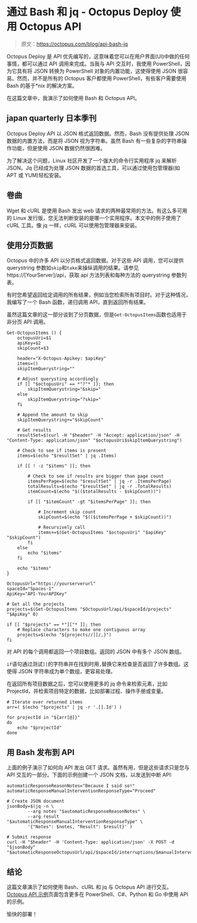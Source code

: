 # 通过 Bash 和 jq - Octopus Deploy 使用 Octopus API

> 原文：<https://octopus.com/blog/api-bash-jq>

Octopus Deploy 是 API 优先编写的，这意味着您可以在用户界面(UI)中做的任何事情，都可以通过 API 调用来完成。当我与 API 交互时，我使用 PowerShell，因为它具有将 JSON 转换为 PowerShell 对象的内置功能，这使得使用 JSON 很容易。然而，并不是所有的 Octopus 客户都使用 PowerShell，有些客户需要使用 Bash 的基于*nix 的解决方案。

在这篇文章中，我演示了如何使用 Bash 和 Octopus API。

## japan quarterly 日本季刊

Octopus Deploy API 以 JSON 格式返回数据。然而，Bash 没有提供处理 JSON 数据的内置方法，而是将 JSON 视为字符串。虽然 Bash 有一些复杂的字符串操作功能，但是使用 JSON 数据仍然很困难。

为了解决这个问题，Linux 社区开发了一个强大的命令行实用程序 jq 来解析 JSON。Jq 已经成为处理 JSON 数据的首选工具，可以通过使用包管理器(如 APT 或 YUM)轻松安装。

## 卷曲

Wget 和 cURL 是使用 Bash 发出 web 请求的两种最常用的方法。有这么多可用的 Linux 发行版，您无法判断安装的是哪一个实用程序。本文中的例子使用了 cURL 工具。像 jq 一样，cURL 可以使用包管理器来安装。

## 使用分页数据

Octopus 中的许多 API 以分页格式返回数据。对于这些 API 调用，您可以提供 querystring 参数如`skip`和`take`来操纵调用的结果。请参见 https://[YourServer]/api，获取 api 方法列表和每种方法的 querystring 参数列表。

有时您希望返回给定调用的所有结果，例如当您检索所有项目时。对于这种情况，我编写了一个 Bash 函数，递归调用 API，直到返回所有结果。

虽然这篇文章的这一部分谈到了分页数据，但是`Get-OctopusItems`函数也适用于非分页 API 调用。

```
Get-OctopusItems () {
    octopusUri=$1
    apiKey=$2
    skipCount=$3

    header="X-Octopus-Apikey: $apiKey"
    items=()
    skipItemQuerystring=""

    # Adjust querysting accordingly
    if [[ "$octopusUri" == *"?"* ]]; then
        skipItemQuerystring="&skip="
    else
        skipItemQuerystring="?skip="
    fi

    # Append the amount to skip
    skipItemQuerystring+="$skipCount"

    # Get results
    resultSet=$(curl -H "$header" -H "Accept: application/json" -H "Content-Type: application/json" "$octopusUri$skipItemQuerystring")

    # Check to see if items is present
    items=$(echo "$resultSet" | jq .Items)

    if [[ ! -z "$items" ]]; then

        # Check to see if results are bigger than page count
        itemsPerPage=$(echo "$resultSet" | jq -r .ItemsPerPage)
        totalResults=$(echo "$resultSet" | jq -r .TotalResults)
        itemCount=$(echo "$(($totalResults - $skipCount))")

        if [[ "$itemCount" -gt "$itemsPerPage" ]]; then

            # Increment skip count
            skipCount=$(echo "$(($itemsPerPage + $skipCount))")

            # Recursively call
            items+=$(Get-OctopusItems "$octopusUri" "$apiKey" "$skipCount")
        fi
    else
        echo "$items"
    fi

    echo "$items"
}

OctopusUrl="https://yourserverurl"
spaceId="Spaces-1"
ApiKey="API-YourAPIKey"

# Get all the projects
projects=$(Get-OctopusItems "$OctopusUrl/api/$spaceId/projects" "$ApiKey" 0)

if [[ "$projects" == *"]["* ]]; then
    # Replace characters to make one contiguous array
    projects=$(echo "${projects//][/,}")
fi 
```

对 API 的每个调用都返回一个项目数组。返回的 JSON 中有多个 JSON 数组。

`if`语句通过测试`][`的字符串并在找到时用`,`替换它来检查是否返回了许多数组。这使得 JSON 字符串成为单个数组，更容易处理。

在返回所有项目数据之后，您可以使用更多的 jq 命令来检索元素，比如 ProjectId，并检索项目特定的数据，比如部署过程、操作手册或变量。

```
# Iterate over returned items
arr=( $(echo "$projects" | jq -r '.[].Id') )

for projectId in "${arr[@]}"
do
    echo "$projectId"
done 
```

## 用 Bash 发布到 API

上面的例子演示了如何向 API 发出 GET 请求。虽然有用，但是这些请求只是您与 API 交互的一部分。下面的示例创建一个 JSON 文档，以发送到中断 API:

```
automaticResponseReasonNotes="Because I said so!"
automaticResponseManualInterventionResponseType="Proceed"

# Create JSON document
jsonBody=$(jq -n \
        --arg notes "$automaticResponseReasonNotes" \
        --arg result "$automaticResponseManualInterventionResponseType" \
        '{"Notes": $notes, "Result": $result}' )

# Submit response
curl -H "$header" -H 'Content-Type: application/json' -X POST -d "$jsonBody" "$automaticResponseOctopusUrl/api/$spaceId/interruptions/$manualInterventionId/submit" 
```

## 结论

这篇文章演示了如何使用 Bash、cURL 和 jq 与 Octopus API 进行交互。 [Octopus API 示例](https://octopus.com/docs/octopus-rest-api/examples)页面包含更多在 PowerShell、C#、Python 和 Go 中使用 API 的示例。

愉快的部署！